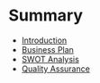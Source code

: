 # Summary

* [Introduction](README.md)
* [Business Plan](business_plan.md)
* [SWOT Analysis](swot-analysis.md)
* [Quality Assurance](quality_assurance.md)

